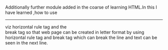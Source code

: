 Additionally further module added in the coarse of learning HTML.In this I have learned ,how to use <hr/> viz horizontal rule tag and the <br/> break tag so that web page can be created in letter format by using horizontal rule tag and break tag which can break the line and text can be seen in the next line.
